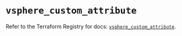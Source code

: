 # `vsphere_custom_attribute`

Refer to the Terraform Registry for docs: [`vsphere_custom_attribute`](https://registry.terraform.io/providers/vmware/vsphere/2.14.2/docs/resources/custom_attribute).
